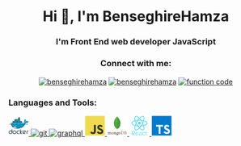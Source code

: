 <h1 align="center">Hi 👋, I'm BenseghireHamza</h1>
<h3 align="center">I'm Front End web developer JavaScript</h3>

<h3 align="center">Connect with me:</h3>
<p align="center">
<a href="https://twitter.com/benseghirehamza" target="blank"><img align="center" src="https://cdn-icons.flaticon.com/png/512/4494/premium/4494477.png?token=exp=1648657633~hmac=692d9a3012482e167791d92be98adfc1" alt="benseghirehamza" height="40" width="40" /></a>
   <a href="https://medium.com/benseghirehamza" target="blank"><img align="center" src="https://cdn-icons-png.flaticon.com/512/5968/5968933.png" alt="benseghirehamza"      height="40" width="40" /></a>
<a href="https://www.youtube.com/c/function code" target="blank"><img align="center" src="https://cdn-icons.flaticon.com/png/512/3670/premium/3670147.png?token=exp=1648657842~hmac=3e3cd2d6658e456999f989d054768ad2" alt="function code" height="40" width="40" /></a>
</p>

<h3 align="left">Languages and Tools:</h3>
<p align="left"> <a href="https://www.docker.com/" target="_blank" rel="noreferrer"> <img src="https://raw.githubusercontent.com/devicons/devicon/master/icons/docker/docker-original-wordmark.svg" alt="docker" width="40" height="40"/> </a> <a href="https://git-scm.com/" target="_blank" rel="noreferrer"> <img src="https://www.vectorlogo.zone/logos/git-scm/git-scm-icon.svg" alt="git" width="40" height="40"/> </a> <a href="https://graphql.org" target="_blank" rel="noreferrer"> <img src="https://www.vectorlogo.zone/logos/graphql/graphql-icon.svg" alt="graphql" width="40" height="40"/> </a> <a href="https://developer.mozilla.org/en-US/docs/Web/JavaScript" target="_blank" rel="noreferrer"> <img src="https://raw.githubusercontent.com/devicons/devicon/master/icons/javascript/javascript-original.svg" alt="javascript" width="40" height="40"/> </a> <a href="https://www.mongodb.com/" target="_blank" rel="noreferrer"> <img src="https://raw.githubusercontent.com/devicons/devicon/master/icons/mongodb/mongodb-original-wordmark.svg" alt="mongodb" width="40" height="40"/> </a> <a href="https://reactjs.org/" target="_blank" rel="noreferrer"> <img src="https://raw.githubusercontent.com/devicons/devicon/master/icons/react/react-original-wordmark.svg" alt="react" width="40" height="40"/> </a> <a href="https://www.typescriptlang.org/" target="_blank" rel="noreferrer"> <img src="https://raw.githubusercontent.com/devicons/devicon/master/icons/typescript/typescript-original.svg" alt="typescript" width="40" height="40"/> </a> </p>
